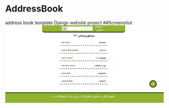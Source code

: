 # AddressBook
address book template Django website project
##Screenshot
![screenshot addressbook](https://github.com/ahmadrezashams/AddressBook/blob/master/screen.png)
